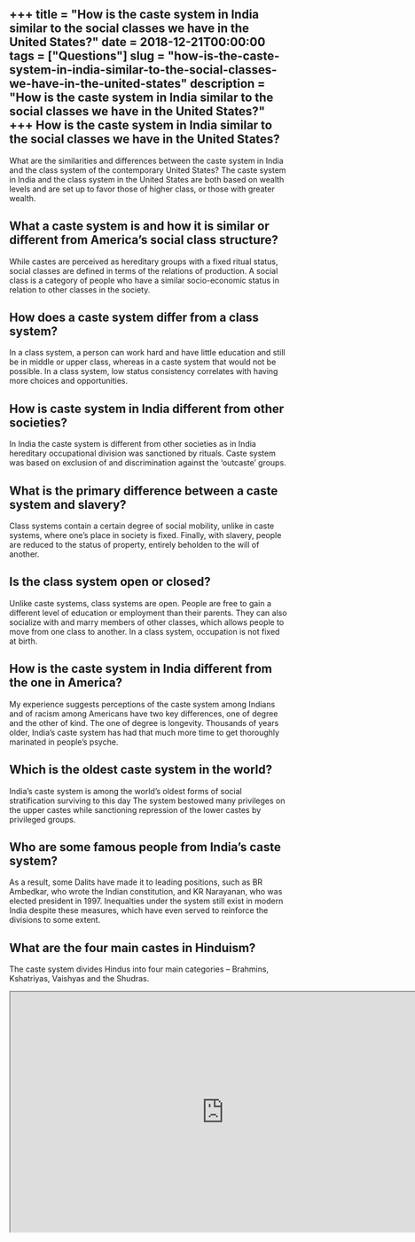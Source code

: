 +++
title = "How is the caste system in India similar to the social classes we have in the United States?"
date = 2018-12-21T00:00:00
tags = ["Questions"]
slug = "how-is-the-caste-system-in-india-similar-to-the-social-classes-we-have-in-the-united-states"
description = "How is the caste system in India similar to the social classes we have in the United States?"
+++
How is the caste system in India similar to the social classes we have in the United States?
--------------------------------------------------------------------------------------------

What are the similarities and differences between the caste system in India and the class system of the contemporary United States? The caste system in India and the class system in the United States are both based on wealth levels and are set up to favor those of higher class, or those with greater wealth.

What a caste system is and how it is similar or different from America’s social class structure?
------------------------------------------------------------------------------------------------

While castes are perceived as hereditary groups with a fixed ritual status, social classes are defined in terms of the relations of production. A social class is a category of people who have a similar socio-economic status in relation to other classes in the society.

How does a caste system differ from a class system?
---------------------------------------------------

In a class system, a person can work hard and have little education and still be in middle or upper class, whereas in a caste system that would not be possible. In a class system, low status consistency correlates with having more choices and opportunities.

How is caste system in India different from other societies?
------------------------------------------------------------

In India the caste system is different from other societies as in India hereditary occupational division was sanctioned by rituals. Caste system was based on exclusion of and discrimination against the ‘outcaste’ groups.

What is the primary difference between a caste system and slavery?
------------------------------------------------------------------

Class systems contain a certain degree of social mobility, unlike in caste systems, where one’s place in society is fixed. Finally, with slavery, people are reduced to the status of property, entirely beholden to the will of another.

Is the class system open or closed?
-----------------------------------

Unlike caste systems, class systems are open. People are free to gain a different level of education or employment than their parents. They can also socialize with and marry members of other classes, which allows people to move from one class to another. In a class system, occupation is not fixed at birth.

How is the caste system in India different from the one in America?
-------------------------------------------------------------------

My experience suggests perceptions of the caste system among Indians and of racism among Americans have two key differences, one of degree and the other of kind. The one of degree is longevity. Thousands of years older, India’s caste system has had that much more time to get thoroughly marinated in people’s psyche.

Which is the oldest caste system in the world?
----------------------------------------------

India’s caste system is among the world’s oldest forms of social stratification surviving to this day The system bestowed many privileges on the upper castes while sanctioning repression of the lower castes by privileged groups.

Who are some famous people from India’s caste system?
-----------------------------------------------------

As a result, some Dalits have made it to leading positions, such as BR Ambedkar, who wrote the Indian constitution, and KR Narayanan, who was elected president in 1997. Inequalties under the system still exist in modern India despite these measures, which have even served to reinforce the divisions to some extent.

What are the four main castes in Hinduism?
------------------------------------------

The caste system divides Hindus into four main categories – Brahmins, Kshatriyas, Vaishyas and the Shudras.

<iframe allow="accelerometer; autoplay; clipboard-write; encrypted-media; gyroscope; picture-in-picture" allowfullscreen="" class="__youtube_prefs__  epyt-is-override  no-lazyload" data-no-lazy="1" data-origheight="433" data-origwidth="770" data-skipgform_ajax_framebjll="" height="433" id="_ytid_27663" loading="lazy" src="https://www.youtube.com/embed/in5gjuWPAvg?enablejsapi=1&autoplay=0&cc_load_policy=0&cc_lang_pref=&iv_load_policy=1&loop=0&modestbranding=0&rel=1&fs=1&playsinline=0&autohide=2&theme=dark&color=red&controls=1&" title="YouTube player" width="770"></iframe>